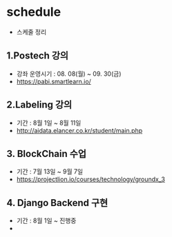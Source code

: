 # schedule
- 스케줄 정리
## 1.Postech 강의
- 강좌 운영시기 : 08. 08(월) ~ 09. 30(금)
- https://pabi.smartlearn.io/

## 2.Labeling 강의
- 기간 : 8월 1일 ~ 8월 11일
- http://aidata.elancer.co.kr/student/main.php

## 3. BlockChain 수업
- 기간 : 7월 13일 ~ 9월 7일
- https://projectlion.io/courses/technology/groundx_3

## 4. Django Backend 구현
- 기간 : 8월 1일 ~ 진행중
- 




